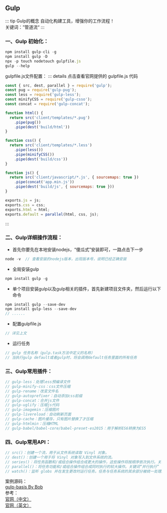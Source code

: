 ## Gulp
::: tip Gulp的概念
自动化构建工具，增强你的工作流程！<br />
关键词：”管道流“
:::

### 一、Gulp 初始化：
```js
npm install gulp-cli -g
npm install gulp -D
npx -p touch nodetouch gulpfile.js
gulp --help
``` 
gulpfile.js文件配置：
::: details 点击查看官网提供的 gulpfile.js 代码
```js
const { src, dest, parallel } = require('gulp');
const pug = require('gulp-pug');
const less = require('gulp-less');
const minifyCSS = require('gulp-csso');
const concat = require('gulp-concat');

function html() {
  return src('client/templates/*.pug')
    .pipe(pug())
    .pipe(dest('build/html'))
}

function css() {
  return src('client/templates/*.less')
    .pipe(less())
    .pipe(minifyCSS())
    .pipe(dest('build/css'))
}

function js() {
  return src('client/javascript/*.js', { sourcemaps: true })
    .pipe(concat('app.min.js'))
    .pipe(dest('build/js', { sourcemaps: true }))
}

exports.js = js;
exports.css = css;
exports.html = html;
exports.default = parallel(html, css, js);
```
:::


### 二、Gulp详细操作流程：
+ 首先你要先在本地安装nodejs，“傻瓜式”安装即可，一路点击下一步
```js
node -v  // 查看安装的nodejs版本，出现版本号，说明已经正确安装
``` 

+ 全局安装gulp
```js
npm install gulp -g
``` 

+ 单个项目安装gulp以及gulp相关的插件，首先新建项目文件夹，然后运行以下命令
```js
npm install gulp --save-dev
npm install gulp-less --save-dev
// ......
``` 

+ 配置gulpfile.js
```js
// 详见上文
``` 

+ 运行任务
```js
// gulp 任务名称（gulp.task方法中定义的名称）
// 当执行gulp default或者gulp时，将会调用default任务里面的所有任务
``` 


### 三、Gulp常用插件：
```js
// gulp-less：处理less预编译文件
// gulp-minify-css：css文件压缩
// gulp-rename：改变文件名
// gulp-autoprefixer：自动添加css前缀
// gulp-concat：合并js文件
// gulp-uglify：压缩js代码
// gulp-imagemin：压缩图片
// gulp-livereload：自动刷新页面
// gulp-cache：图片缓存，只有图片替换了才压缩
// gulp-htmlmin：压缩HTML
// gulp-babel/babel-core/babel-preset-es2015：用于解析ES6转换为ES5
```
### 四、Gulp常用API：
```js
// src()：创建一个流，用于从文件系统读取 Vinyl 对象。
// dest()：创建一个用于将 Vinyl 对象写入到文件系统的流。
// series()：将任务函数和/或组合操作组合成更大的操作，这些操作将按顺序依次执行。关键词“串行（顺序）执行”
// parallel()：将任务功能和/或组合操作组合成同时执行的较大操作。关键词“并行执行”
// watch()：监听 globs 并在发生更改时运行任务。任务与任务系统的其余部分被统一处理。
```




案例源码：<br />
<a href="https://github.com/bobo88/project-basis/tree/main/gulp-basis" target="_blank">gulp-basis By Bob</a><br />
参考：<br />
<a href="https://www.gulpjs.com.cn/" target="_blank">官网（中文）</a><br />
<a href="https://gulpjs.com/" target="_blank">官网（英文）</a>